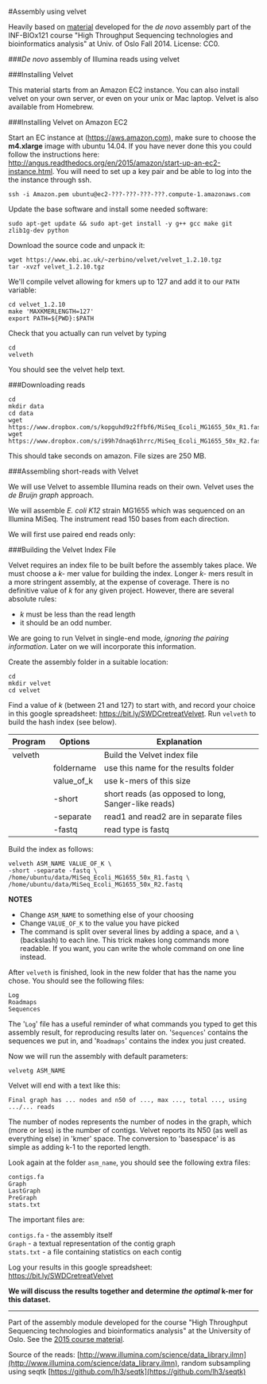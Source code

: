 #Assembly using velvet

Heavily based on [material](https://github.com/lexnederbragt/INF-BIOx121_fall2014_de_novo_assembly) developed for the *de novo* assembly part of the INF-BIOx121 course "High Throughput Sequencing technologies and bioinformatics analysis" at Univ. of Oslo Fall 2014. License: CC0.


###*De novo* assembly of Illumina reads using velvet

###Installing Velvet

This material starts from an Amazon EC2 instance. You can also install velvet on your own server, or even on your unix or Mac laptop. Velvet is also available from Homebrew.

###Installing Velvet on Amazon EC2

Start an EC instance at (<https://aws.amazon.com>), make sure to choose the **m4.xlarge** image with ubuntu 14.04. If you have never done this you could follow the instructions here: <http://angus.readthedocs.org/en/2015/amazon/start-up-an-ec2-instance.html>. You will need to set up a key pair and be able to log into the the instance through ssh.

```
ssh -i Amazon.pem ubuntu@ec2-???-???-???-???.compute-1.amazonaws.com
```

Update the base software and install some needed software:

```
sudo apt-get update && sudo apt-get install -y g++ gcc make git zlib1g-dev python
```

Download the source code and unpack it:

```
wget https://www.ebi.ac.uk/~zerbino/velvet/velvet_1.2.10.tgz
tar -xvzf velvet_1.2.10.tgz
```

We'll compile velvet allowing for kmers up to 127 and add it to our `PATH` variable:

```
cd velvet_1.2.10
make 'MAXKMERLENGTH=127'
export PATH=${PWD}:$PATH
```
Check that you actually can run velvet by typing

```
cd
velveth
```

You should see the velvet help text.

###Downloading reads

```
cd
mkdir data
cd data
wget https://www.dropbox.com/s/kopguhd9z2ffbf6/MiSeq_Ecoli_MG1655_50x_R1.fastq
wget https://www.dropbox.com/s/i99h7dnaq61hrrc/MiSeq_Ecoli_MG1655_50x_R2.fastq
```
This should take seconds on amazon. File sizes are 250 MB.

###Assembling short-reads with Velvet

We will use Velvet to assemble Illumina reads on their own. Velvet uses the *de Bruijn graph* approach. 

We will assemble *E. coli K12* strain MG1655 which was sequenced on an Illumina MiSeq. The instrument read 150 bases from each direction.

We will first use paired end reads only: 

###Building the Velvet Index File

Velvet requires an index file to be built before the assembly takes place. We must choose a *k-* mer value for building the index. Longer *k-* mers result in a more stringent assembly, at the expense of coverage. There is no definitive value of *k* for any given project. However, there are several absolute rules:

* *k* must be less than the read length
* it should be an odd number. 

We are going to run Velvet in single-end mode, *ignoring the pairing information*. Later on we will incorporate this information.

Create the assembly folder in a suitable location:

```
cd 
mkdir velvet
cd velvet
```

Find a value of *k* (between 21 and 127) to start with, and record your choice in this google spreadsheet: <https://bit.ly/SWDCretreatVelvet>. Run `velveth` to build the hash index (see below).

Program|Options|Explanation
-------|-------|-------------
velveth||Build the Velvet index file|
||foldername|use this name for the results folder
||value\_of\_k|use k-mers of this size
||-short|short reads (as opposed to long, Sanger-like reads)
||-separate|read1 and read2 are in separate files
||-fastq|read type is fastq

Build the index as follows:

```
velveth ASM_NAME VALUE_OF_K \  
-short -separate -fastq \  
/home/ubuntu/data/MiSeq_Ecoli_MG1655_50x_R1.fastq \  
/home/ubuntu/data/MiSeq_Ecoli_MG1655_50x_R2.fastq  
```
**NOTES** 

* Change `ASM_NAME` to something else of your choosing
* Change `VALUE_OF_K` to the value you have picked
* The command is split over several lines by adding a space, and a `\` (backslash) to each line. This trick makes long commands more readable. If you want, you can write the whole command on one line instead.

After `velveth` is finished, look in the new folder that has the name you chose. You should see the following files:

```
Log
Roadmaps
Sequences
```


The '`Log`' file has a useful reminder of what commands you typed to get this assembly result, for reproducing results later on. '`Sequences`' contains the sequences we put in, and '`Roadmaps`' contains the index you just created.

Now we will run the assembly with default parameters:

```
velvetg ASM_NAME
```

Velvet will end with a text like this:

`Final graph has ... nodes and n50 of ..., max ..., total ..., using .../... reads`

The number of nodes represents the number of nodes in the graph, which (more or less) is the number of contigs. Velvet reports its N50 (as well as everything else) in 'kmer' space. The conversion to 'basespace' is as simple as adding k-1 to the reported length.

Look again at the folder `asm_name`, you should see the following extra files:

`contigs.fa`  
`Graph`  
`LastGraph`  
`PreGraph`  
`stats.txt`

The important files are:

`contigs.fa` - the assembly itself  
`Graph` - a textual representation of the contig graph  
`stats.txt` - a file containing statistics on each contig

Log your results in this google spreadsheet: <https://bit.ly/SWDCretreatVelvet>


**We will discuss the results together and determine *the optimal* k-mer for this dataset.**


----------
Part of the assembly module developed for the course "High Throughput Sequencing technologies and bioinformatics analysis" at the University of Oslo. See the [2015 course material](http://inf-biox121.readthedocs.org/en/2015/Assembly/).

Source of the reads: [http://www.illumina.com/science/data_library.ilmn](http://www.illumina.com/science/data_library.ilmn), random subsampling using seqtk [https://github.com/lh3/seqtk](https://github.com/lh3/seqtk)

